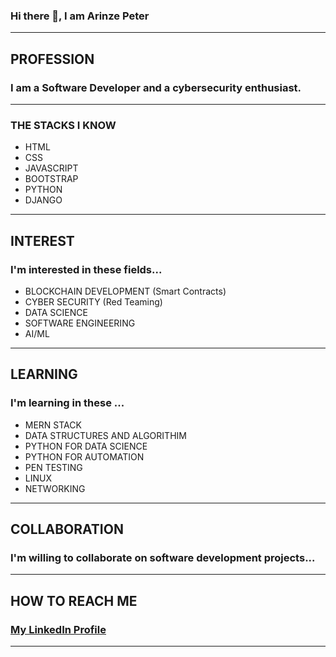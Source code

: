 <!---
- 👋 Hi, I’m @breezeconcept
- 👀 I’m interested in ...
- 🌱 I’m currently learning ...
- 💞️ I’m looking to collaborate on ...
- 📫 How to reach me ...
--->

<!---
breezeconcept/breezeconcept is a ✨ special ✨ repository because its `README.md` (this file) appears on your GitHub profile.
You can click the Preview link to take a look at your changes.
--->






### Hi there 👋, I am Arinze Peter
__________________________________________

## **PROFESSION**
### I am a Software Developer and a cybersecurity enthusiast.
___________________________________________

### **THE STACKS I KNOW**
- HTML
- CSS
- JAVASCRIPT
- BOOTSTRAP
- PYTHON
- DJANGO
_____________________________________________


## **INTEREST**
### I'm interested in these fields...
- BLOCKCHAIN DEVELOPMENT (Smart Contracts)
- CYBER SECURITY (Red Teaming)
- DATA SCIENCE
- SOFTWARE ENGINEERING
- AI/ML

___________________________________________

## **LEARNING**
### I'm learning in these ...
- MERN STACK
- DATA STRUCTURES AND ALGORITHIM
- PYTHON FOR DATA SCIENCE
- PYTHON FOR AUTOMATION
- PEN TESTING
- LINUX
- NETWORKING

___________________________________________

## **COLLABORATION**
### I'm willing to collaborate on software development projects...
___________________________________________

## **HOW TO REACH ME**
### [My LinkedIn Profile](https://www.linkedin.com/in/arinzepeter/)
___________________________________________








